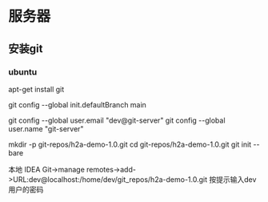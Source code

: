 # 服务器

## 安装git

### ubuntu

apt-get install git

git config --global init.defaultBranch main

git config --global user.email "dev@git-server"
git config --global user.name "git-server"

mkdir -p git-repos/h2a-demo-1.0.git
cd git-repos/h2a-demo-1.0.git
git init --bare


本地
IDEA
Git->manage remotes->add->URL:dev@localhost:/home/dev/git_repos/h2a-demo-1.0.git
按提示输入dev用户的密码
